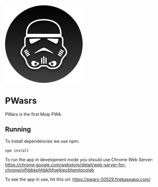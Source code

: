![PWars](https://github.com/moip/PWars/raw/master/images/icons/icon_256x256.png)

# PWasrs

PWars is the first Moip PWA.


## Running

To install dependencies we use npm:

```
npm install
```

To run the app in development mode you should use Chrome Web Server:
https://chrome.google.com/webstore/detail/web-server-for-chrome/ofhbbkphhbklhfoeikjpcbhemlocgigb

To see the app in use, hit this url:
https://pwars-50529.firebaseapp.com/